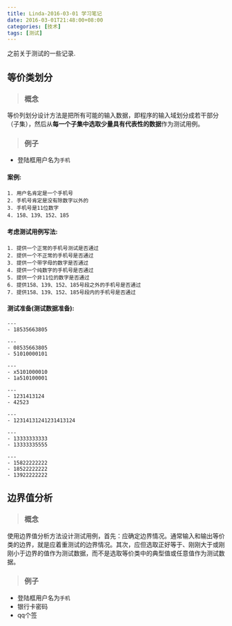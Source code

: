 ```yaml
---
title: Linda-2016-03-01 学习笔记
date: 2016-03-01T21:48:00+08:00
categories: [技术]
tags: [测试]
---
```


之前关于测试的一些记录.

<!--more-->

## 等价类划分

> ### 概念

等价列划分设计方法是把所有可能的输入数据，即程序的输入域划分成若干部分（子集），然后从**每一个子集中选取少量具有代表性的数据**作为测试用例。

> ### 例子

- 登陆框用户名为``手机``

#### 案例:

```
1. 用户名肯定是一个手机号
2. 手机号肯定是没有除数字以外的
3. 手机号是11位数字
4. 158、139、152、185
```

#### 考虑测试用例写法:
```
1. 提供一个正常的手机号测试是否通过
2. 提供一个不正常的手机号是否通过
3. 提供一个带字母的数字是否通过
4. 提供一个纯数字的手机号是否通过
5. 提供一个非11位的数字是否通过
6. 提供158、139、152、185号段之外的手机号是否通过
7. 提供158、139、152、185号段内的手机号是否通过
```

#### 测试准备(测试数据准备):

```
---
- 18535663805

---
- 08535663805
- 51010000101

---
- x5101000010
- 1a510100001

---
- 1231413124
- 42523

---
- 12314131241231413124

---
- 13333333333
- 13333335555

---
- 15822222222
- 18522222222
- 13922222222
```

## 边界值分析

> ### 概念

使用边界值分析方法设计测试用例，首先：应确定边界情况。通常输入和输出等价类的边界，就是应着重测试的边界情况。其次，应但选取正好等于、刚刚大于或刚刚小于边界的值作为测试数据，而不是选取等价类中的典型值或任意值作为测试数据。

> ### 例子

- 登陆框用户名为``手机``
- 银行卡密码
- qq个签
